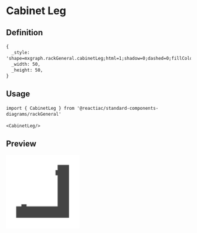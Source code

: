 # Cabinet Leg

## Definition

```
{
  _style: 'shape=mxgraph.rackGeneral.cabinetLeg;html=1;shadow=0;dashed=0;fillColor=#444444;strokeColor=#444444;verticalLabelPosition=bottom;labelBackgroundColor=#ffffff;verticalAlign=top;',
  _width: 50,
  _height: 50,
}
```

## Usage

```
import { CabinetLeg } from '@reactiac/standard-components-diagrams/rackGeneral'

<CabinetLeg/>
```

## Preview

<img src="./cabinet-leg.png" width="200"/>
